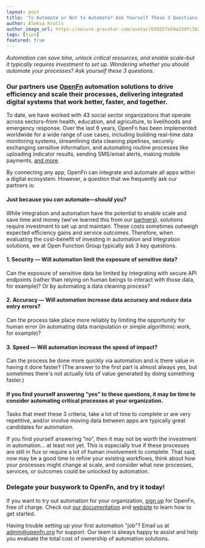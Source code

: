 ```yaml
---
layout: post
title: 'To Automate or Not to Automate? Ask Yourself These 3 Questions.'
author: Aleksa Krolls
author_image_url: https://secure.gravatar.com/avatar/b59257a59a25dfc3b3e3ba1b5184dbf4
tags: [tips]
featured: true
---
```


_Automation can save time, unlock critical resources, and enable scale–but it
typically requires investment to set up. Wondering whether you should automate
your processes? Ask yourself these 3 questions._

<!--truncate-->

### Our partners use [OpenFn](https://openfn.org) automation solutions to drive efficiency and scale their processes, delivering integrated digital systems that work better, faster, and together.

To date, we have worked with 43 social sector organizations that operate across
sectors–from health, education, and agriculture, to livelihoods and emergency
response. Over the last 6 years, OpenFn has been implemented worldwide for a
wide range of use cases, including building real-time data monitoring systems,
streamlining data cleaning pipelines, securely exchanging sensitive information,
and automating routine processes like uploading indicator results, sending
SMS/email alerts, making mobile payments,
[and more](https://openfn.org/solutions).

By connecting any app, OpenFn can integrate and automate all apps within a
digital ecosystem. However, a question that we frequently ask our partners is:

#### Just because you _can_ automate—_should_ you?

While integration and automation have the potential to enable scale and save
time and money (we’ve learned this from our
[partners](https:openfn.org/clients)), solutions require investment to set up
and maintain. These costs sometimes outweigh expected efficiency gains and
service outcomes. Therefore, when evaluating the cost-benefit of investing in
automation and integration solutions, we at Open Function Group typically ask 3
key questions.

#### 1. Security — Will automation limit the exposure of sensitive data?

Can the exposure of sensitive data be limited by integrating with secure API
endpoints (rather than relying on human beings to interact with those data, for
example)? Or by automating a data cleaning process?

#### 2. Accuracy — Will automation increase data accuracy and reduce data entry errors?

Can the process take place more reliably by limiting the opportunity for human
error (in automating data manipulation or simple algorithmic work, for example)?

#### 3. Speed — Will automation increase the speed of impact?

Can the process be done more quickly via automation and is there value in having
it done faster? (The answer to the first part is almost always yes, but
sometimes there's not actually lots of value generated by doing something
faster.)

#### If you find yourself answering “yes” to these questions, it may be time to consider automating critical processes at your organization.

Tasks that meet these 3 criteria, take a lot of time to complete or are very
repetitive, and/or involve moving data between apps are typically great
candidates for automation.

If you find yourself answering “no”, then it may not be worth the investment in
automation... at least not yet. This is especially true if these processes are
still in flux or require a lot of human involvement to complete. That said, now
may be a good time to refine your existing workflows, think about how your
processes might change at scale, and consider what _new_ processes, services, or
outcomes could be unlocked by automation.

### Delegate your busywork to OpenFn, and try it today!

If you want to try out automation for your organization,
[sign up](https://www.openfn.org/signup) for OpenFn, free of charge. Check out
[our documentation](https://docs.openfn.org/) and
[website](http://www.openfn.org) to learn how to get started.

Having trouble setting up your first automation "job"? Email us at
[admin@openfn.org](mailto:admin@openfn.org) for support. Our team is always
happy to assist and help you evaluate the total cost of ownership of automation
solutions.
